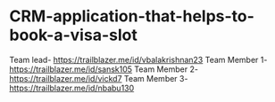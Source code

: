 # CRM-application-that-helps-to-book-a-visa-slot
Team lead- https://trailblazer.me/id/vbalakrishnan23
Team Member 1- https://trailblazer.me/id/sansk105
Team Member 2- https://trailblazer.me/id/vickd7
Team Member 3- https://trailblazer.me/id/nbabu130
